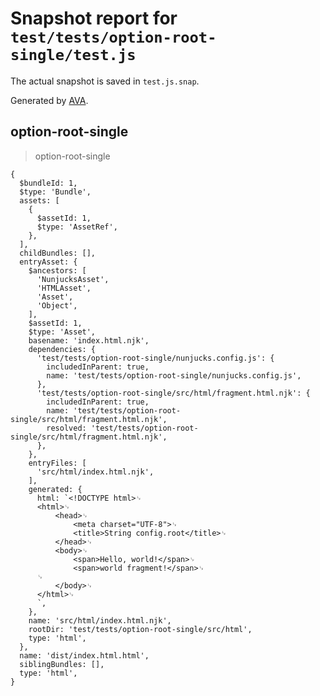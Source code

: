 # Snapshot report for `test/tests/option-root-single/test.js`

The actual snapshot is saved in `test.js.snap`.

Generated by [AVA](https://ava.li).

## option-root-single

> option-root-single

    {
      $bundleId: 1,
      $type: 'Bundle',
      assets: [
        {
          $assetId: 1,
          $type: 'AssetRef',
        },
      ],
      childBundles: [],
      entryAsset: {
        $ancestors: [
          'NunjucksAsset',
          'HTMLAsset',
          'Asset',
          'Object',
        ],
        $assetId: 1,
        $type: 'Asset',
        basename: 'index.html.njk',
        dependencies: {
          'test/tests/option-root-single/nunjucks.config.js': {
            includedInParent: true,
            name: 'test/tests/option-root-single/nunjucks.config.js',
          },
          'test/tests/option-root-single/src/html/fragment.html.njk': {
            includedInParent: true,
            name: 'test/tests/option-root-single/src/html/fragment.html.njk',
            resolved: 'test/tests/option-root-single/src/html/fragment.html.njk',
          },
        },
        entryFiles: [
          'src/html/index.html.njk',
        ],
        generated: {
          html: `<!DOCTYPE html>␊
          <html>␊
              <head>␊
                  <meta charset="UTF-8">␊
                  <title>String config.root</title>␊
              </head>␊
              <body>␊
                  <span>Hello, world!</span>␊
                  <span>world fragment!</span>␊
          ␊
              </body>␊
          </html>␊
          `,
        },
        name: 'src/html/index.html.njk',
        rootDir: 'test/tests/option-root-single/src/html',
        type: 'html',
      },
      name: 'dist/index.html.html',
      siblingBundles: [],
      type: 'html',
    }
